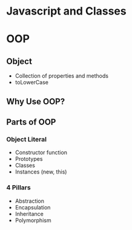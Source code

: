# Javascript and Classes

# OOP

## Object
- Collection of properties and methods
- toLowerCase

## Why Use OOP?
## Parts of OOP

### Object Literal
- Constructor function
- Prototypes
- Classes
- Instances (new, this)

### 4 Pillars
- Abstraction 
- Encapsulation 
- Inheritance 
- Polymorphism